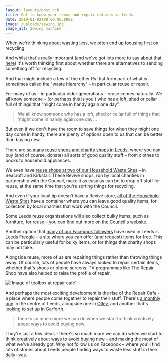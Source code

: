 ```yaml
---
layout: layouts/post.njk
title: Get to know your reuse and repair options in Leeds
date: 2019-01-02T00:00:00.000Z
image: /uploads/sewing.jpg
image_alt: Sewing machine
---
```

When we're thinking about wasting less, we often end up focusing first on recycling.

And whilst that's really important (and we've got [lots more to say about that here](/tips/recycle)) it's worth thinking first about whether there are alternatives to sending something off for recycling.

And that might include a few of the other Rs that form part of what is sometimes called the "waste hierarchy" – in particular reuse or repair.

For many of us – in particular older generations – reuse comes naturally. We all know someone – (or perhaps this is you!) who has a loft, shed or cellar full of things that “might come in handy again one day”.

> We all know someone who has a loft, shed or cellar full of things that ‘might come in handy again one day’...

But even if we don't have the room to save things for when they might one day come in handy, there are plenty of options open to us that can be better than buying new.

There are [so many reuse shops and charity shops in Leeds](https://www.facebook.com/zerowasteleeds/posts/647846469107213?__xts__[0]=68.ARAhcePMPQxLNoHpevXafOHntDA4aN5NGgTs9hvBcoQJAAF6ZzoFcBV3PpYzSJ9O8Ujgg63mSI2OF7LI41snAQBZeONDRinNzPQFPMb_mxIQWgItCmGJ9Lj8ZoW1N0rJrKlnC5YKyuIWfsDZ7RVlCfnjFOTwdpsLES7hHNf9V-HBFF9eKVbJJ6lj72OBIH7AG1RoPxGzUPqw0b6dtW3ICHWmlbyPyP6NXQK2oWNnzV3_UrfYOABTdCXXk05jLd43RPHZgHGNbG53uUN39f5u5t5DrJ5mFUcs6Y3364SA-fd_IegMmZo2ZtqnS3CLS4O5Dn0xpf_wRhv_yPl0STajTXY&__tn__=-R), where you can buy (and of course, donate) all sorts of good quality stuff – from clothes to books to household appliances.

We even have [reuse shops at two of our Household Waste Sites](http://www.reviveleeds.co.uk/) – in Seacroft and Kirkstall. These Revive shops, run by local charities in partnership with the Council, make it as easy as can be to drop off stuff for reuse, at the same time that you're sorting things for recycling.

And even if your local tip doesn't have a Revive store, [all of the Household Waste Sites](https://www.leeds.gov.uk/residents/bins-and-recycling/recycling-sites) have a container where you can leave good quality items, for collection by local charities that work with the Council.

Some Leeds reuse organisations will also collect bulky items, such as furniture, for reuse – you can find out more [on the Council's website](https://www.leeds.gov.uk/residents/bins-and-recycling/get-rid-of-unwanted-items).

Another option that [many of our Facebook followers](https://www.facebook.com/zerowasteleeds/) have used in Leeds is [Leeds Freegle](https://www.ilovefreegle.org/explore/leedsfreegle) – a site where you can offer (and request) items for free. This can be particularly useful for bulky items, or for things that charity shops may not take.

Alongside reuse, more of us are repairing things rather than throwing things away. Of course, lots of people have always looked to repair certain items, whether that's shoes or phone screens. TV programmes like The Repair Shop have also helped to raise the profile of repair.

!['Image of toolbox at repair cafe'](/uploads/toolbox.jpg 'Repair cafes are an exciting recent development in Leeds')

And perhaps the most exciting development is the rise of the Repair Cafe - a place where people come together to repair their stuff. There's [a monthly one](https://therestartproject.org/groups/repair-cafe-leeds/) in the centre of Leeds, alongside one in [Otley](https://otleymakerspace.blogspot.com/p/repair-cafe.html), and another that's [looking to set up in Garforth](https://www.facebook.com/garforthrepaircafe).

> there's so much more we can do when we start to think creatively about ways to avoid buying new

They're just a few ideas – there's so much more we can do when we start to think creatively about ways to avoid buying new – and making the most of what we've already got. Why not follow us on Facebook – where you'll find lots of stories about Leeds people finding ways to waste less stuff in their daily lives.
